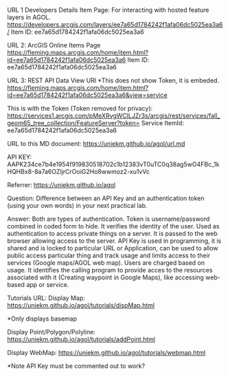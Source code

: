 URL 1 Developers Details Item Page:
For interacting with hosted feature layers in AGOL.
https://developers.arcgis.com/layers/ee7a65d1784242f1afa06dc5025ea3a6/
Item ID: ee7a65d1784242f1afa06dc5025ea3a6

URL 2: ArcGIS Online Items Page
https://fleming.maps.arcgis.com/home/item.html?id=ee7a65d1784242f1afa06dc5025ea3a6
Item ID: ee7a65d1784242f1afa06dc5025ea3a6

URL 3: REST API
Data View URl *This does not show Token, it is embeded.
https://fleming.maps.arcgis.com/home/item.html?id=ee7a65d1784242f1afa06dc5025ea3a6&view=service

This is with the Token (Token removed for privacy):
https://services1.arcgis.com/pMeXRvgWClLJZr3s/arcgis/rest/services/fall_geom65_tree_collection/FeatureServer?token=
Service ItemId: ee7a65d1784242f1afa06dc5025ea3a6

URL to this MD document:
https://uniekm.github.io/agol/url.md

API KEY:
AAPK234ce7b4e1954f919830518702c1b12383vT0uTC0q38ag5wO4FBc_1kHQHBx8-8a7a6OZljrCrOoiG2Ho8wwmoz2-xu1vVc

Referrer:
https://uniekm.github.io/agol

Question:
Difference between an API Key and an authentication token (using your own words) in your next practical lab. 

Answer:
Both are types of authentication.
Token is username/password combined in coded form to hide. It verifies the identity of the user. Used as authentication to access private things on a server. It is passed to the web browser allowing access to the server.
API Key is used in programming, it is shared and is locked to particular URL or Application, can be used to allow public access particular thing and track usage and limits access to their services (Google maps/AGOL web map). Users are charged based on usage. It identifies the calling program to provide acces to the resources associated with it (Creating waypoint in Google Maps), like accessing web-based app or service. 

Tutorials URL:
Display Map: https://uniekm.github.io/agol/tutorials/dispMap.html


*Only displays basemap


Display Point/Polygon/Polyline: https://uniekm.github.io/agol/tutorials/addPoint.html

Display WebMap: https://uniekm.github.io/agol/tutorials/webmap.html

*Note API Key must be commented out to work?

